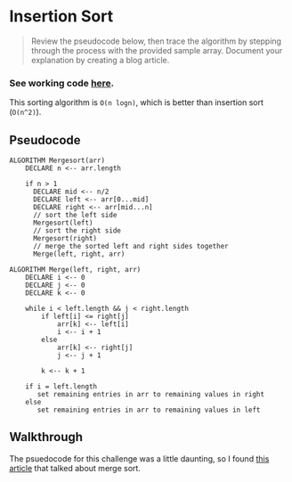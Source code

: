 # Insertion Sort

> Review the pseudocode below, then trace the algorithm by stepping through the process with the provided sample array. Document your explanation by creating a blog article.

### See working code [here](./mergeSort.js).

This sorting algorithm is `O(n logn)`, which is better than insertion sort (`O(n^2)`).

## Pseudocode
```
ALGORITHM Mergesort(arr)
    DECLARE n <-- arr.length
           
    if n > 1
      DECLARE mid <-- n/2
      DECLARE left <-- arr[0...mid]
      DECLARE right <-- arr[mid...n]
      // sort the left side
      Mergesort(left)
      // sort the right side
      Mergesort(right)
      // merge the sorted left and right sides together
      Merge(left, right, arr)

ALGORITHM Merge(left, right, arr)
    DECLARE i <-- 0
    DECLARE j <-- 0
    DECLARE k <-- 0

    while i < left.length && j < right.length
        if left[i] <= right[j]
            arr[k] <-- left[i]
            i <-- i + 1
        else
            arr[k] <-- right[j]
            j <-- j + 1
            
        k <-- k + 1

    if i = left.length
       set remaining entries in arr to remaining values in right
    else
       set remaining entries in arr to remaining values in left
```

## Walkthrough

The psuedocode for this challenge was a little daunting, so I found [this article](https://medium.com/javascript-in-plain-english/javascript-merge-sort-3205891ac060) that talked about merge sort. 